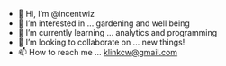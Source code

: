 - 👋 Hi, I’m @incentwiz
- 👀 I’m interested in ... gardening and well being
- 🌱 I’m currently learning ... analytics and programming
- 💞️ I’m looking to collaborate on ... new things!
- 📫 How to reach me ... klinkcw@gmail.com

<!---
kat-white/kat-white is a ✨ special ✨ repository because its `README.md` (this file) appears on your GitHub profile.
You can click the Preview link to take a look at your changes.
--->
